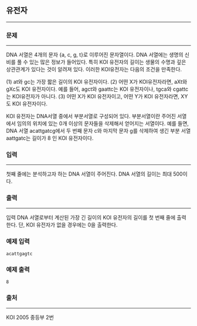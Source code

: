## 유전자
***
### 문제
***
DNA 서열은 4개의 문자 {a, c, g, t}로 이루어진 문자열이다. DNA 서열에는 생명의 신비를 풀 수 있는 많은 정보가 들어있다. 특히 KOI 유전자의 길이는 생물의 수명과 깊은 상관관계가 있다는 것이 알려져 있다. 이러한 KOI유전자는 다음의 조건을 만족한다.

(1) at와 gc는 가장 짧은 길이의 KOI 유전자이다. (2) 어떤 X가 KOI유전자라면, aXt와 gXc도 KOI 유전자이다. 예를 들어, agct와 gaattc는 KOI 유전자이나, tgca와 cgattc는 KOI유전자가 아니다. (3) 어떤 X가 KOI 유전자이고, 어떤 Y가 KOI 유전자라면, XY도 KOI 유전자이다.

KOI 유전자는 DNA서열 중에서 부분서열로 구성되어 있다. 부분서열이란 주어진 서열에서 임의의 위치에 있는 0개 이상의 문자들을 삭제해서 얻어지는 서열이다. 예를 들면, DNA 서열 acattgatcg에서 두 번째 문자 c와 마지막 문자 g를 삭제하여 생긴 부분 서열 aattgatc는 길이가 8 인 KOI 유전자이다.

### 입력
***
첫째 줄에는 분석하고자 하는 DNA 서열이 주어진다. DNA 서열의 길이는 최대 500이다.

### 출력
***
입력 DNA 서열로부터 계산된 가장 긴 길이의 KOI 유전자의 길이를 첫 번째 줄에 출력한다. 단, KOI 유전자가 없을 경우에는 0을 출력한다.

### 예제 입력
```
acattgagtc
```
### 예제 출력
```
8
```
### 출처
***
KOI 2005 중등부 2번  